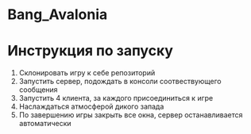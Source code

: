 # Bang_Avalonia

# Инструкция по запуску
1. Склонировать игру к себе репозиторий
2. Запустить сервер, подождать в консоли соотвествующего сообщения
3. Запустить 4 клиента, за каждого присоединиться к игре
4. Наслаждаться атмосферой дикого запада
5. По завершению игры закрыть все окна, сервер останавливается автоматически
